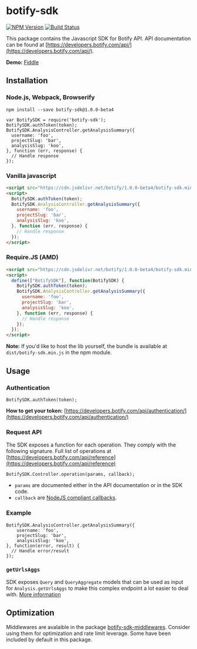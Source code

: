 # botify-sdk

[![NPM Version](https://img.shields.io/npm/v/botify-sdk.svg?style=flat)](https://www.npmjs.com/package/botify-sdk)
[![Build Status](https://travis-ci.org/botify-labs/botify-sdk-js.svg?branch=master)](https://travis-ci.org/botify-labs/botify-sdk-js)

This package contains the Javascript SDK for Botify API.
API documentation can be found at [https://developers.botify.com/api/](https://developers.botify.com/api/).

**Demo:** [Fiddle](https://jsfiddle.net/uaoy0q8f/9/)


## Installation

### Node.js, Webpack, Browserify
```SH
npm install --save botify-sdk@1.0.0-beta4
```
```JS
var BotifySDK = require('botify-sdk');
BotifySDK.authToken(token);
BotifySDK.AnalysisController.getAnalysisSummary({
  username: 'foo',
  projectSlug: 'bar',
  analysisSlug: 'koo',
}, function (err, response) {
  // Handle response
});
```

### Vanilla javascript
```HTML
<script src="https://cdn.jsdelivr.net/botify/1.0.0-beta4/botify-sdk.min.js"></script>
<script>
  BotifySDK.authToken(token);
  BotifySDK.AnalysisController.getAnalysisSummary({
    username: 'foo',
    projectSlug: 'bar',
    analysisSlug: 'koo',
  }, function (err, response) {
    // Handle response
  });
</script>
```

### Require.JS (AMD)
```HTML
<script src="https://cdn.jsdelivr.net/botify/1.0.0-beta4/botify-sdk.min.js"></script>
<script>
  define(["BotifySDK"], function(BotifySDK) {
    BotifySDK.authToken(token);
    BotifySDK.AnalysisController.getAnalysisSummary({
      username: 'foo',
      projectSlug: 'bar',
      analysisSlug: 'koo',
    }, function (err, response) {
      // Handle response
    });
  });
</script>
```
**Note:** If you'd like to host the lib yourself, the bundle is available at `dist/botify-sdk.min.js` in the npm module.


## Usage

### Authentication
```JS
BotifySDK.authToken(token);
```
**How to get your token:** [https://developers.botify.com/api/authentication/](https://developers.botify.com/api/authentication/)

### Request API
The SDK exposes a function for each operation. They comply with the following signature.
Full list of operations at [https://developers.botify.com/api/reference](https://developers.botify.com/api/reference)
```JS
BotifySDK.Controller.operation(params, callback);
```
- `params` are documented either in the API documentation or in the SDK code.
- `callback` are [NodeJS compliant callbacks](http://fredkschott.com/post/2014/03/understanding-error-first-callbacks-in-node-js/).

### Example
```JS
BotifySDK.AnalysisController.getAnalysisSummary({
    username: 'foo',
    projectSlug: 'bar',
    analysisSlug: 'koo',
}, function(error, result) {
  // Handle error/result
});
```

### `getUrlsAggs`
SDK exposes `Query` and `QueryAggregate` models that can be used as input for `Analysis.getUrlsAggs` to make this complex endpoint a lot easier to deal with. [More information](https://github.com/botify-labs/botify-sdk-js-middlewares/blob/master/docs/middlewares/queryMiddleware.md)


## Optimization
Middlewares are avalaible in the package [botify-sdk-middlewares](https://github.com/botify-labs/botify-sdk-js-middlewares). Consider using them for optimization and rate limit leverage. Some have been included by default in this package.
